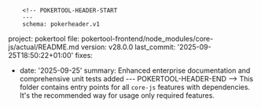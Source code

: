         <!-- POKERTOOL-HEADER-START
        ---
        schema: pokerheader.v1
project: pokertool
file: pokertool-frontend/node_modules/core-js/actual/README.md
version: v28.0.0
last_commit: '2025-09-25T18:50:22+01:00'
fixes:
- date: '2025-09-25'
  summary: Enhanced enterprise documentation and comprehensive unit tests added
        ---
        POKERTOOL-HEADER-END -->
This folder contains entry points for all `core-js` features with dependencies. It's the recommended way for usage only required features.
